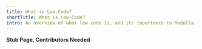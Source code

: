```yaml
---
title: What is Low-Code?
shortTitle: What is Low-Code?
intro: An overview of what low code is, and its importance to Medulla.
---
```

**Stub Page, Contributors Needed**
